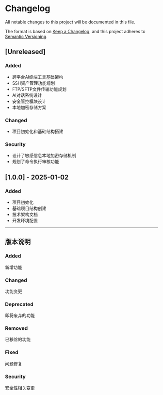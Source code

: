# Changelog

All notable changes to this project will be documented in this file.

The format is based on [Keep a Changelog](https://keepachangelog.com/en/1.0.0/),
and this project adheres to [Semantic Versioning](https://semver.org/spec/v2.0.0.html).

## [Unreleased]

### Added
- 跨平台AI终端工具基础架构
- SSH资产管理功能规划
- FTP/SFTP文件传输功能规划
- AI对话系统设计
- 安全管控模块设计
- 本地加密存储方案

### Changed
- 项目初始化和基础结构搭建

### Security
- 设计了敏感信息本地加密存储机制
- 规划了命令执行审核功能

## [1.0.0] - 2025-01-02

### Added
- 项目初始化
- 基础项目结构创建
- 技术架构文档
- 开发环境配置

---

## 版本说明

### Added
新增功能

### Changed  
功能变更

### Deprecated
即将废弃的功能

### Removed
已移除的功能

### Fixed
问题修复

### Security
安全性相关变更